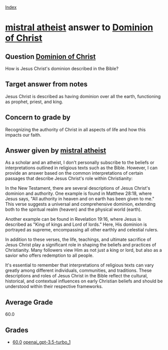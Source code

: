 
[Index](../../../index.md)
# [mistral atheist](../../answering_models/mistral_atheist.md) answer to [Dominion of Christ](../../questions/Dominion_of_Christ.md)

## Question [Dominion of Christ](../../questions/Dominion_of_Christ.md)
How is Jesus Christ's dominion described in the Bible?

## Target answer from notes
Jesus Christ is described as having dominion over all the earth, functioning as prophet, priest, and king.

## Concern to grade by
Recognizing the authority of Christ in all aspects of life and how this impacts our faith.

## Answer given by [mistral atheist](../../answering_models/mistral_atheist.md)
 As a scholar and an atheist, I don't personally subscribe to the beliefs or interpretations outlined in religious texts such as the Bible. However, I can provide an answer based on the common interpretations of certain passages that describe Jesus Christ's role within Christianity:

In the New Testament, there are several descriptions of Jesus Christ's dominion and authority. One example is found in Matthew 28:18, where Jesus says, "All authority in heaven and on earth has been given to me." This verse suggests a universal and comprehensive dominion, extending both to the spiritual realm (heaven) and the physical world (earth).

Another example can be found in Revelation 19:16, where Jesus is described as "King of kings and Lord of lords." Here, His dominion is portrayed as supreme, encompassing all other earthly and celestial rulers.

In addition to these verses, the life, teachings, and ultimate sacrifice of Jesus Christ play a significant role in shaping the beliefs and practices of Christianity. Many followers view Him as not just a king or lord, but also as a savior who offers redemption to all people.

It's essential to remember that interpretations of religious texts can vary greatly among different individuals, communities, and traditions. These descriptions and roles of Jesus Christ in the Bible reflect the cultural, historical, and contextual influences on early Christian beliefs and should be understood within their respective frameworks.

## Average Grade
60.0

## Grades
 * [60.0](./Dominion_of_Christ_grades/openai_gpt-3.5-turbo_1.md) [openai_gpt-3.5-turbo_1](../../grading_models/openai_gpt-3.5-turbo_1.md)
